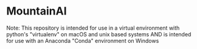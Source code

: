 # MountainAI

Note:
This repository is intended for use in a virtual environment with python's "virtualenv" on macOS and unix based systems
AND
is intended for use with an Anaconda "Conda" environment on Windows

